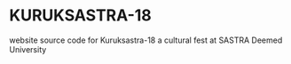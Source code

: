 # KURUKSASTRA-18
website source code  for Kuruksastra-18
a cultural fest at SASTRA Deemed University
